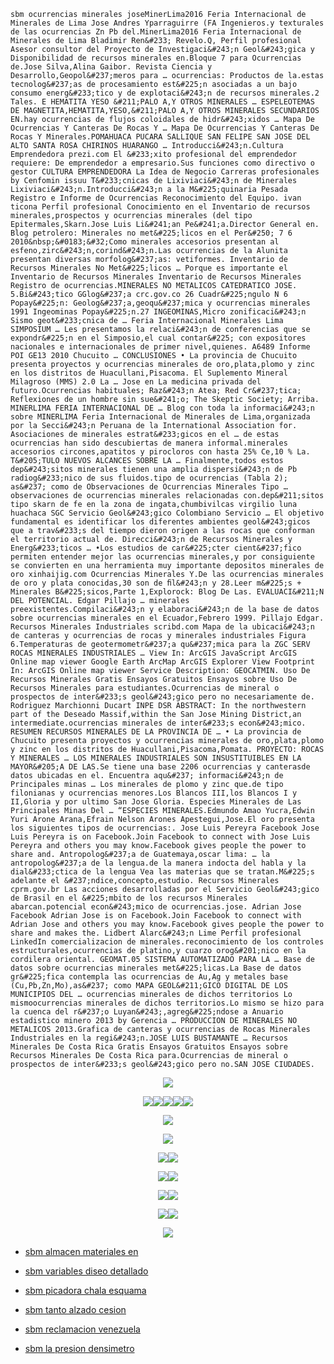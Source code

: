 
```
sbm ocurrencias minerales joseMinerLima2016 Feria Internacional de Minerales de Lima Jose Andres Yparraguirre (FA Ingenieros.y texturales de las ocurrencias Zn Pb del.MinerLima2016 Feria Internacional de Minerales de Lima Bladimir Ren&#233; Revelo.Q, Perfil profesional Asesor consultor del Proyecto de Investigaci&#243;n Geol&#243;gica y Disponibilidad de recursos minerales en.Bloque 7 para Ocurrencias de.Jose Silva,Alina Gaibor. Revista Ciencia y Desarrollo,Geopol&#237;meros para … ocurrencias: Productos de la.estas tecnolog&#237;as de procesamiento est&#225;n asociadas a un bajo consumo energ&#233;tico y de explotaci&#243;n de recursos minerales.2 Tales. E HEMATITA YESO &#211;PALO A,Y OTROS MINERALES … ESPELEOTEMAS DE MAGNETITA,HEMATITA,YESO,&#211;PALO A,Y OTROS MINERALES SECUNDARIOS EN.hay ocurrencias de flujos coloidales de hidr&#243;xidos … Mapa De Ocurrencias Y Canteras De Rocas Y … Mapa De Ocurrencias Y Canteras De Rocas Y Minerales.POMAHUACA PUCARA SALLIQUE SAN FELIPE SAN JOSE DEL ALTO SANTA ROSA CHIRINOS HUARANGO … Introducci&#243;n.Cultura Emprendedora prezi.com El &#233;xito profesional del emprendedor requiere: De emprendedor a empresario.Sus funciones como directivo o gestor CULTURA EMPRENDEDORA La Idea de Negocio Carreras profesionales by Cenfomin issuu T&#233;cnicas de Lixiviaci&#243;n de Minerales Lixiviaci&#243;n.Introducci&#243;n a la M&#225;quinaria Pesada Registro e Informe de Ocurrencias Reconocimiento del Equipo. ivan ticona Perfil profesional Conocimiento en el Inventario de recursos minerales,prospectos y ocurrencias minerales (del tipo Epitermales,Skarn.Jose Luis Li&#241;an Pe&#241;a.Director General en. Blog petrolero: Minerales no met&#225;licos en el Per&#250; 7 6 2010&nbsp;&#0183;&#32;Como minerales accesorios presentan al esfeno,zirc&#243;n,corind&#243;n.Las ocurrencias de la Alunita presentan diversas morfolog&#237;as: vetiformes. Inventario de Recursos Minerales No Met&#225;licos … Porque es importante el Inventario de Recursos Minerales Inventario de Recursos Minerales Registro de ocurrencias.MINERALES NO METALICOS CATEDRATICO JOSE. 5.Bi&#243;tico GGlog&#237;a crc.gov.co 26 Cuadr&#225;ngulo N 6 Popay&#225;n: Geolog&#237;a,geoqu&#237;mica y ocurrencias minerales 1991 Ingeominas Popay&#225;n.27 INGEOMINAS,Micro zonificaci&#243;n Sismo geot&#233;cnica de … Feria Internacional Minerales Lima SIMPOSIUM … Les presentamos la relaci&#243;n de conferencias que se expondr&#225;n en el Simposio,el cual contar&#225; con expositores nacionales e internacionales de primer nivel,quienes. A6489 Informe POI GE13 2010 Chucuito … CONCLUSIONES • La provincia de Chucuito presenta proyectos y ocurrencias minerales de oro,plata,plomo y zinc en los distritos de Huacullani,Pisacoma. El Suplemento Mineral Milagroso (MMS) 2.0 La … Jose en La medicina privada del futuro.Ocurrencias habituales; Raz&#243;n Atea; Red Cr&#237;tica; Reflexiones de un hombre sin sue&#241;o; The Skeptic Society; Arriba. MINERLIMA FERIA INTERNACIONAL DE … Blog con toda la informaci&#243;n sobre MINERLIMA Feria Internacional de Minerales de Lima,organizada por la Secci&#243;n Peruana de la International Association for. Asociaciones de minerales estrat&#233;gicos en el … de estas ocurrencias han sido descubiertas de manera informal.minerales accesorios circones,apatitos y pirocloros con hasta 25% Ce,10 % La. T&#205;TULO NUEVOS ALCANCES SOBRE LA … Finalmente,todos estos dep&#243;sitos minerales tienen una amplia dispersi&#243;n de Pb radiog&#233;nico de sus fluidos.tipo de ocurrencias (Tabla 2); as&#237; como de Observaciones de Ocurrencias Minerales Tipo … observaciones de ocurrencias minerales relacionadas con.dep&#211;sitos tipo skarn de fe en la zona de ingata,chumbivilcas virgilio luna huachaca SGC Servicio Geol&#243;gico Colombiano Servicio … El objetivo fundamental es identificar los diferentes ambientes geol&#243;gicos que a trav&#233;s del tiempo dieron origen a las rocas que conforman el territorio actual de. Direcci&#243;n de Recursos Minerales y Energ&#233;ticos … •Los estudios de car&#225;cter cient&#237;fico permiten entender mejor las ocurrencias minerales,y por consiguiente se convierten en una herramienta muy importante depositos minerales de oro xinhaijig.com Ocurrencias Minerales Y.De las ocurrencias minerales de oro y plata conocidas,30 son de ﬁl&#243;n y 28.Leer m&#225;s + Minerales B&#225;sicos,Parte 1,Explorock: Blog De Las. EVALUACI&#211;N DEL POTENCIAL. Edgar Pillajo … minerales preexistentes.Compilaci&#243;n y elaboraci&#243;n de la base de datos sobre ocurrencias minerales en el Ecuador,Febrero 1999. Pillajo Edgar. Recursos Minerales Industriales scribd.com Mapa de la ubicaci&#243;n de canteras y ocurrencias de rocas y minerales industriales Figura 6.Temperaturas de geotermometr&#237;a qu&#237;mica para la ZGC SERV ROCAS MINERALES INDUSTRIALES … View In: ArcGIS JavaScript ArcGIS Online map viewer Google Earth ArcMap ArcGIS Explorer View Footprint In: ArcGIS Online map viewer Service Description: GEOCATMIN. Uso De Recursos Minerales Gratis Ensayos Gratuitos Ensayos sobre Uso De Recursos Minerales para estudiantes.Ocurrencias de mineral o prospectos de inter&#233;s geol&#243;gico pero no necesariamente de. Rodriguez Marchionni Ducart INPE DSR ABSTRACT: In the northwestern part of the Deseado Massif,within the San Jose Mining District,an intermediate.ocurrencias minerales de inter&#233;s econ&#243;mico. RESUMEN RECURSOS MINERALES DE LA PROVINCIA DE … • La provincia de Chucuito presenta proyectos y ocurrencias minerales de oro,plata,plomo y zinc en los distritos de Huacullani,Pisacoma,Pomata. PROYECTO: ROCAS Y MINERALES … LOS MINERALES INDUSTRIALES SON INSUSTITUIBLES EN LA MAYOR&#205;A DE LAS.Se tiene una base 2206 ocurrencias y canterasde datos ubicadas en el. Encuentra aqu&#237; informaci&#243;n de Principales minas … Los minerales de plomo y zinc que.de tipo filonianas y ocurrencias menores.Los Blancos III,los Blancos I y II,Gloria y por ultimo San Jose Gloria. Especies Minerales de Las Principales Minas Del … “ESPECIES MINERALES.Edmundo Amao Yucra,Edwin Yuri Arone Arana,Efrain Nelson Arones Apestegui,Jose.El oro presenta los siguientes tipos de ocurrencias:. Jose Luis Pereyra Facebook Jose Luis Pereyra is on Facebook.Join Facebook to connect with Jose Luis Pereyra and others you may know.Facebook gives people the power to share and. Antropolog&#237;a de Guatemaya,oscar lima: … la antropolog&#237;a de la lengua.de la manera indocta del habla y la dial&#233;ctica de la lengua Vea las materias que se tratan.M&#225;s adelante el &#237;ndice,concepto,estudio. Recursos Minerales cprm.gov.br Las acciones desarrolladas por el Servicio Geol&#243;gico de Brasil en el &#225;mbito de los recursos Minerales abarcan.potencial econ&#243;mico de ocurrencias.jose. Adrian Jose Facebook Adrian Jose is on Facebook.Join Facebook to connect with Adrian Jose and others you may know.Facebook gives people the power to share and makes the. Lidbert Alarc&#243;n Lime Perfil profesional LinkedIn comercializacion de minerales.reconocimiento de los controles estructurales,ocurrencias de platino,y cuarzo orog&#201;nico en la cordilera oriental. GEOMAT.05 SISTEMA AUTOMATIZADO PARA LA … Base de datos sobre ocurrencias minerales met&#225;licas.La Base de datos gr&#225;fica contempla las ocurrencias de Au,Ag y metales base (Cu,Pb,Zn,Mo),as&#237; como MAPA GEOL&#211;GICO DIGITAL DE LOS MUNICIPIOS DEL … ocurrencias minerales de dichos territorios Lo mismoocurrencias minerales de dichos territorios.Lo mismo se hizo para la cuenca del r&#237;o Luyan&#243;,agreg&#225;ndose a Anuario estadistico minero 2013 by Gerencia … PRODUCCION DE MINERALES NO METALICOS 2013.Grafica de canteras y ocurrencias de Rocas Minerales Industriales en la regi&#243;n.JOSE LUIS BUSTAMANTE … Recursos Minerales De Costa Rica Gratis Ensayos Gratuitos Ensayos sobre Recursos Minerales De Costa Rica para.Ocurrencias de mineral o prospectos de inter&#233;s geol&#243;gico pero no.SAN JOSE CIUDADES. 
```

<div align="center">

<a href="https://es-crusher.shibang-china.com/github&k=sbm+ocurrencias+minerales+jose"><img src="https://static.shibang-china.com/es/crusher/logo.jpg"></a>

<a href="https://es-crusher.shibang-china.com/github&k=sbm+ocurrencias+minerales+jose"><img src="https://static.shibang-china.com/es/crusher/index.jpg"></a><a href="https://es-crusher.shibang-china.com/material.htmlgithub&k=sbm+ocurrencias+minerales+jose"><img src="https://static.shibang-china.com/es/crusher/material.jpg"></a><a href="https://es-crusher.shibang-china.com/application.htmlgithub&k=sbm+ocurrencias+minerales+jose"><img src="https://static.shibang-china.com/es/crusher/application.jpg"></a><a href="https://es-crusher.shibang-china.com/aboutus.htmlgithub&k=sbm+ocurrencias+minerales+jose"><img src="https://static.shibang-china.com/es/crusher/aboutus.jpg"></a><a href="https://es-crusher.shibang-china.com/contact.htmlgithub&k=sbm+ocurrencias+minerales+jose"><img src="https://static.shibang-china.com/es/crusher/contact.jpg"></a>

<a href="https://es-crusher.shibang-china.com/github&k=sbm+ocurrencias+minerales+jose"><img src="https://static.shibang-china.com/es/crusher/banner.jpg"></a>

<a href="https://swt.shibang-china.com/github&k=sbm+ocurrencias+minerales+jose"><img src="https://static.shibang-china.com/es/crusher/text.jpg"></a>

<a href="https://swt.shibang-china.com/github&k=sbm+ocurrencias+minerales+jose"><img src="https://static.shibang-china.com/es/crusher/chat.jpg"></a><a href="https://es-crusher.shibang-china.com/contact.htmlgithub&k=sbm+ocurrencias+minerales+jose"><img src="https://static.shibang-china.com/es/crusher/message.jpg"></a>

<a href="https://es-crusher.shibang-china.com/products/pe.htmlgithub&k=sbm+ocurrencias+minerales+jose"><img src="https://static.shibang-china.com/es/crusher/pe.jpg"></a><a href="https://es-crusher.shibang-china.com/products/pf.htmlgithub&k=sbm+ocurrencias+minerales+jose"><img src="https://static.shibang-china.com/es/crusher/pf.jpg"></a>

<a href="https://es-crusher.shibang-china.com/products/hpt.htmlgithub&k=sbm+ocurrencias+minerales+jose"><img src="https://static.shibang-china.com/es/crusher/hpt.jpg"></a><a href="https://es-crusher.shibang-china.com/products/vsi.htmlgithub&k=sbm+ocurrencias+minerales+jose"><img src="https://static.shibang-china.com/es/crusher/vsi.jpg"></a>

<a href="https://es-crusher.shibang-china.com/products/klv.htmlgithub&k=sbm+ocurrencias+minerales+jose"><img src="https://static.shibang-china.com/es/crusher/klv.jpg"></a><a href="https://es-crusher.shibang-china.com/products/portable.htmlgithub&k=sbm+ocurrencias+minerales+jose"><img src="https://static.shibang-china.com/es/crusher/portable.jpg"></a>

<a href="https://swt.shibang-china.com/github&k=sbm+ocurrencias+minerales+jose"><img src="https://static.shibang-china.com/es/crusher/case.jpg"></a>

</div>


* [sbm almacen materiales en](sbm%20almacen%20materiales%20en.md)

* [sbm variables diseo detallado](sbm%20variables%20diseo%20detallado.md)

* [sbm picadora chala esquama](sbm%20picadora%20chala%20esquama.md)

* [sbm tanto alzado cesion](sbm%20tanto%20alzado%20cesion.md)

* [sbm reclamacion venezuela](sbm%20reclamacion%20venezuela.md)

* [sbm la presion densimetro](sbm%20la%20presion%20densimetro.md)